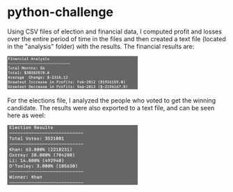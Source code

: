 # python-challenge
 
Using CSV files of election and financial data, I computed profit and losses over the entire period of time in the files and then created a text file (located in the "analysis" folder) with the results. The financial results are:

<img src="financial.png" alt="financials" width="300">

For the elections file, I analyzed the people who voted to get the winning candidate. The results were also exported to a text file, and can be seen here as weel:

<img src="election.png" alt="election" width="300">


